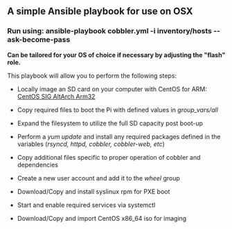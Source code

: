 ## A simple Ansible playbook for use on OSX

### Run using: ansible-playbook cobbler.yml -i inventory/hosts --ask-become-pass

**Can be tailored for your OS of choice if necessary by adjusting the "flash" role.**

This playbook will allow you to perform the following steps:

* Locally image an SD card on your computer with CentOS for ARM: 
[CentOS SIG AltArch Arm32](https://wiki.centos.org/SpecialInterestGroup/AltArch/Arm32)

* Copy required files to boot the Pi with defined values in _group_vars/all_

* Expand the filesystem to utilize the full SD capacity post boot-up

* Perform a _yum update_ and install any required packages defined in the variables (_rsyncd, httpd, cobbler, cobbler-web, etc_)

* Copy additional files specific to proper operation of cobbler and dependencies

* Create a new user account and add it to the _wheel_ group

* Download/Copy and install syslinux rpm for PXE boot

* Start and enable required services via systemctl

* Download/Copy and import CentOS x86_64 iso for imaging 
